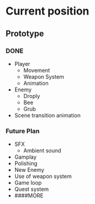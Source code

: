 # Current position
## Prototype
### DONE
* Player
  * Movement
  * Weapon System
  * Animation
* Enemy
  * Droply
  * Bee
  * Grub
* Scene transition animation

### Future Plan
* SFX
  * Ambient sound
* Gamplay
* Polishing
* New Enemy
* Use of weapon system
* Game loop
* Quest system
* ####MORE
